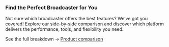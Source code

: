 ### Find the Perfect Broadcaster for You
Not sure which broadcaster offers the best features? We’ve got you covered!
Explore our side-by-side comparison and discover which platform delivers the performance, tools, and flexibility you need.

See the full breakdown → [Product comparison](files/product_comparison.png)